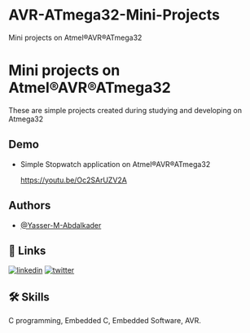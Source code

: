 # AVR-ATmega32-Mini-Projects
Mini projects on Atmel®AVR®ATmega32

# Mini projects on Atmel®AVR®ATmega32

These are simple projects created during studying and developing on Atmega32


## Demo

- Simple Stopwatch application on Atmel®AVR®ATmega32

    https://youtu.be/Oc2SArUZV2A
## Authors

- [@Yasser-M-Abdalkader](https://github.com/Yasser-M-Abdalkader)


## 🔗 Links
[![linkedin](https://img.shields.io/badge/linkedin-0A66C2?style=for-the-badge&logo=linkedin&logoColor=white)](www.linkedin.com/in/yasser-m-abdelkader)
[![twitter](https://img.shields.io/badge/twitter-1DA1F2?style=for-the-badge&logo=twitter&logoColor=white)](https://twitter.com/Yasser_Mustafa_)


## 🛠 Skills
C programming, Embedded C, Embedded Software, AVR.

